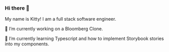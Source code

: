 ### Hi there 👋


My name is Kitty! I am a full stack software engineer.

:round_pushpin: I’m currently working on a Bloomberg Clone.

:pencil: I’m currently learning Typescript and how to implement Storybook stories into my components.

